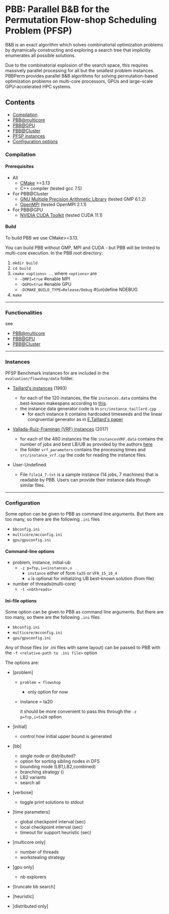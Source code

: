 # PBB: Parallel B&B for the Permutation Flow-shop Scheduling Problem (PFSP)

B&B is an exact algorithm which solves combinatorial optimization problems by dynamically constructing and exploring a search tree that implicitly enumerates all possible solutions.

Due to the combinatorial explosion of the search space, this requires massively parallel processing for all but the smallest problem instances. PBBPerm provides parallel B&B algorithms for solving permutation-based optimization problems on multi-core processors, GPUs and large-scale GPU-accelerated HPC systems.

## Contents
- [Compilation](#compilation)
- [PBB@multicore](./multicore/README.md)
- [PBB@GPU](./multicore/README.md)
- [PBB@Cluster](./distributed/README.md)
- [PFSP instances](#instances)
- [Configuration options](#configuration)



### Compilation

#### Prerequisites
- All
    - [CMake](https://cmake.org/) >=3.13
    - C++ compiler (tested gcc 7.5)
- For PBB@Cluster
    - [GNU Multiple Precision Arithmetic Library](https://gmplib.org/) (tested GMP 6.1.2)
    - [OpenMPI](https://www.open-mpi.org/) (tested OpenMPI 2.1.1)
- For PBB@GPU
    - [NVIDIA CUDA Toolkit](https://developer.nvidia.com/cuda-toolkit) (tested CUDA 11.1)

#### Build
To build PBB we use CMake>=3.13.

You can build PBB without GMP, MPI and CUDA - but PBB will be limited to multi-core execution.
In the PBB root directory:

1. `mkdir build`
2. `cd build`
3. `cmake <options> ..` where `<options>` are
    - `-DMPI=true` #enable MPI
    - `-DGPU=true` #enable GPU
    - `-DCMAKE_BUILD_TYPE=Release/Debug` #(un)define NDEBUG
4. `make`

_________________

### Functionalities
see
- [PBB@multicore](./multicore/README.md)
- [PBB@GPU](./multicore/README.md)
- [PBB@Cluster](./distributed/README.md)

___________________________________________

### Instances
PFSP Benchmark instances for are included in the `evaluation/flowshop/data` folder.

- [Taillard's instances](http://mistic.heig-vd.ch/taillard/problemes.dir/ordonnancement.dir/ordonnancement.html) (1993)
    - for each of the 120 instances, the file `instances.data` contains the best-known makespans according to [this](http://mistic.heig-vd.ch/taillard/problemes.dir/ordonnancement.dir/ordonnancement.html).
    - the instance data generator code is in `src/instance_taillard.cpp`
        - for each instance it contains hardcoded timeseeds and the linear congruential generator as in [E.Taillard's paper](http://mistic.heig-vd.ch/taillard/articles.dir/Taillard1993EJOR.pdf)

- [Vallada-Ruiz-Framinan (VRF) instances](http://soa.iti.es/problem-instances) (2017)
    - for each of the 480 instances the file `instancesVRF.data` contains the number of jobs and best LB/UB as provided by the authors [here](http://soa.iti.es/problem-instances)
    - the folder `vrf_parameters` contains the processing times and `src/instance_vrf.cpp` the code for reading the instance files.

- User-Undefined
    - File `file14_7.txt` is a sample instance (14 jobs, 7 machines) that is readable by PBB. Users can provide their instance data though similar files.

___________________

### Configuration

Some option can be given to PBB as command line arguments. But there are too many, so there are the following `.ini` files
- `bbconfig.ini`
- `multicore/mcconfig.ini`
- `gpu/gpuconfig.ini`

#### Command-line options
- problem, instance, initial-ub
    - `-z p=fsp,i=<instance>,o`
        - `instance` either of form `ta35` or `VFR_15_10_4`
        - `o` is optional for initializing UB best-known solution (from file)
- number of threads(multi-core)
    - `-t <nbthreads>`

#### Ini-file options

Some option can be given to PBB as command line arguments. But there are too many, so there are the following `.ini` files
- `bbconfig.ini`
- `multicore/mcconfig.ini`
- `gpu/gpuconfig.ini`

Any of those files (or .ini files with same layout) can be passed to PBB with the `-f <relative-path to .ini file>` option

The options are:
- [problem]
    - `problem = flowshop`
        - only option for now
    - instance = ta20

        it should be more convenient to pass this through the `-z p=fsp,i=ta20` option

- [initial]
    - control how initial upper bound is generated

- [bb]
    - single node or distributed?
    - option for sorting sibling nodes in DFS
    - bounding mode (LB1,LB2,combined)
    - branching strategy ()
    - LB2 variants
    - search all

- [verbose]
    - toggle print solutions to stdout

- [time parameters]
    - global checkpoint interval (sec)
    - local checkpoint interval (sec)
    - timeout for support heuristic (sec)

- [multicore only]
    - number of threads
    - workstealing strategy

- [gpu only]
    - nb explorers

- [truncate bb search]

- [heuristic]

- [distributed only]
